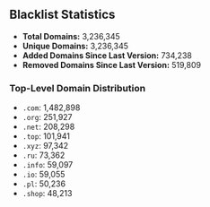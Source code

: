 ## Blacklist Statistics

- **Total Domains:** 3,236,345
- **Unique Domains:** 3,236,345
- **Added Domains Since Last Version:** 734,238
- **Removed Domains Since Last Version:** 519,809

### Top-Level Domain Distribution

-  `.com`: 1,482,898
-  `.org`: 251,927
-  `.net`: 208,298
-  `.top`: 101,941
-  `.xyz`: 97,342
-  `.ru`: 73,362
-  `.info`: 59,097
-  `.io`: 59,055
-  `.pl`: 50,236
-  `.shop`: 48,213
